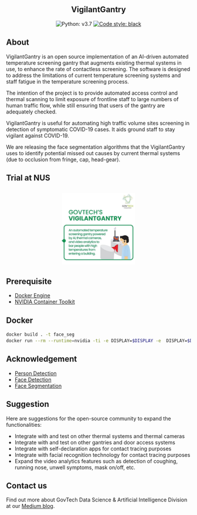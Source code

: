 <h2 align="center">VigilantGantry</h2>

<p align="center">
<img alt="Python: v3.7" src="https://img.shields.io/badge/python-v3.7-blue">
<a href="https://github.com/psf/black"><img alt="Code style: black" src="https://img.shields.io/badge/code%20style-black-000000.svg"></a>
</p>

## About

VigilantGantry is an open source implementation of an AI-driven automated temperature screening gantry that augments existing thermal systems in use, to enhance the rate of contactless screening. The software is designed to address the limitations of current temperature screening systems and staff fatigue in the temperature screening process.

The intention of the project is to provide automated access control and thermal scanning to limit exposure of frontline staff to large numbers of human traffic flow, while still ensuring that users of the gantry are adequately checked.
 
VigilantGantry is useful for automating high traffic volume sites screening in detection of symptomatic COVID-19 cases. It aids ground staff to stay vigilant against COVID-19.

We are releasing the face segmentation algorithms that the VigilantGantry uses to identify potential missed out causes by current thermal systems (due to occlusion from fringe, cap, head-gear).

 
## Trial at NUS

<h2 align="center"><a href="https://www.youtube.com/watch?v=4quAADmKs40"><img src="asset/logo.jpg" width="200"></a><h2/">

## Prerequisite

* [Docker Engine](https://docs.docker.com/engine/install/binaries/)
* [NVIDIA Container Toolkit](https://github.com/NVIDIA/nvidia-docker)

## Docker
```bash
docker build . -t face_seg
docker run --rm --runtime=nvidia -ti -e DISPLAY=$DISPLAY -e  DISPLAY=$DISPLAY -v /tmp/.X11-unix:/tmp/.X11-unix -e QT_X11_NO_MITSHM=1 --name face_seg face_seg:latest
```

## Acknowledgement 
* [Person Detection](https://github.com/eriklindernoren/PyTorch-YOLOv3)
* [Face Detection](Ultra-Light-Fast-Generic-Face-Detector-1MB)
* [Face Segmentation](https://github.com/kampta/face-seg)

## Suggestion

Here are suggestions for the open-source community to expand the functionalities:

* Integrate with and test on other thermal systems and thermal cameras
* Integrate with and test on other gantries and door access systems
* Integrate with self-declaration apps for contact tracing purposes
* Integrate with facial recognition technology for contact tracing purposes
* Expand the video analytics features such as detection of coughing, running nose, unwell symptoms, mask on/off, etc.
 
## Contact us
Find out more about GovTech Data Science & Artificial Intelligence Division at our [Medium blog](https://medium.com/dsaid-govtech).
 